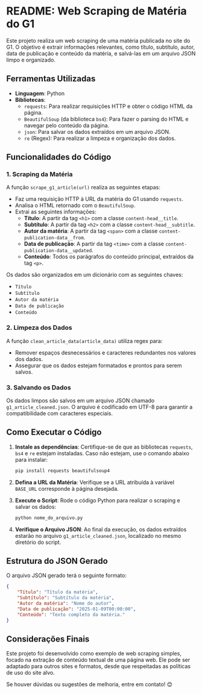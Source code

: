 # README: Web Scraping de Matéria do G1

Este projeto realiza um web scraping de uma matéria publicada no site do G1. O objetivo é extrair informações relevantes, como título, subtítulo, autor, data de publicação e conteúdo da matéria, e salvá-las em um arquivo JSON limpo e organizado.

## Ferramentas Utilizadas

- **Linguagem**: Python
- **Bibliotecas**:
  - `requests`: Para realizar requisições HTTP e obter o código HTML da página.
  - `BeautifulSoup` (da biblioteca `bs4`): Para fazer o parsing do HTML e navegar pelo conteúdo da página.
  - `json`: Para salvar os dados extraídos em um arquivo JSON.
  - `re` (Regex): Para realizar a limpeza e organização dos dados.

## Funcionalidades do Código

### 1. Scraping da Matéria
A função `scrape_g1_article(url)` realiza as seguintes etapas:
- Faz uma requisição HTTP à URL da matéria do G1 usando `requests`.
- Analisa o HTML retornado com o `BeautifulSoup`.
- Extrai as seguintes informações:
  - **Título**: A partir da tag `<h1>` com a classe `content-head__title`.
  - **Subtítulo**: A partir da tag `<h2>` com a classe `content-head__subtitle`.
  - **Autor da matéria**: A partir da tag `<span>` com a classe `content-publication-data__from`.
  - **Data de publicação**: A partir da tag `<time>` com a classe `content-publication-data__updated`.
  - **Conteúdo**: Todos os parágrafos do conteúdo principal, extraídos da tag `<p>`.

Os dados são organizados em um dicionário com as seguintes chaves:
- `Título`
- `Subtítulo`
- `Autor da matéria`
- `Data de publicação`
- `Conteúdo`

### 2. Limpeza dos Dados
A função `clean_article_data(article_data)` utiliza regex para:
- Remover espaços desnecessários e caracteres redundantes nos valores dos dados.
- Assegurar que os dados estejam formatados e prontos para serem salvos.

### 3. Salvando os Dados
Os dados limpos são salvos em um arquivo JSON chamado `g1_article_cleaned.json`. O arquivo é codificado em UTF-8 para garantir a compatibilidade com caracteres especiais.

## Como Executar o Código

1. **Instale as dependências**:
   Certifique-se de que as bibliotecas `requests`, `bs4` e `re` estejam instaladas. Caso não estejam, use o comando abaixo para instalar:
   ```bash
   pip install requests beautifulsoup4
   ```

2. **Defina a URL da Matéria**:
   Verifique se a URL atribuída à variável `BASE_URL` corresponde à página desejada.

3. **Execute o Script**:
   Rode o código Python para realizar o scraping e salvar os dados:
   ```bash
   python nome_do_arquivo.py
   ```

4. **Verifique o Arquivo JSON**:
   Ao final da execução, os dados extraídos estarão no arquivo `g1_article_cleaned.json`, localizado no mesmo diretório do script.

## Estrutura do JSON Gerado
O arquivo JSON gerado terá o seguinte formato:
```json
{
    "Título": "Título da matéria",
    "Subtítulo": "Subtítulo da matéria",
    "Autor da matéria": "Nome do autor",
    "Data de publicação": "2025-01-09T00:00:00",
    "Conteúdo": "Texto completo da matéria."
}
```

## Considerações Finais
Este projeto foi desenvolvido como exemplo de web scraping simples, focado na extração de conteúdo textual de uma página web. Ele pode ser adaptado para outros sites e formatos, desde que respeitadas as políticas de uso do site alvo.

Se houver dúvidas ou sugestões de melhoria, entre em contato! 😊

